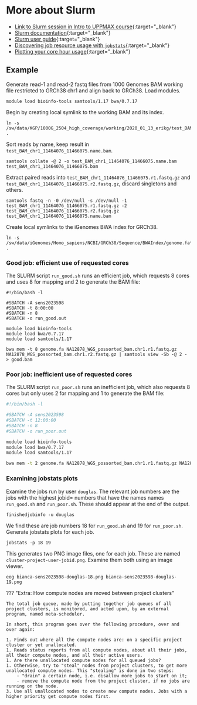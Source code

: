 # More about Slurm

- [Link to Slurm session in Intro to UPPMAX course](https://www.uu.se/download/18.57591c9d18f3ec99a0521784/1715116006615/c_560271-l_1-k_uppmax-slurm-2024-01.pdf){:target="_blank"}
- [Slurm documentation](https://slurm.schedmd.com/){:target="_blank"}
- [Slurm user guide](http://docs.uppmax.uu.se/cluster_guides/slurm/){:target="_blank"}
- [Discovering job resource usage with `jobstats`](http://docs.uppmax.uu.se/software/jobstats/){:target="_blank"}
- [Plotting your core hour usage](http://docs.uppmax.uu.se/software/projplot/){:target="_blank"}

## Example

Generate read-1 and read-2 fastq files from 1000 Genomes BAM working file restricted to GRCh38 chr1 and align back to GRCh38. Load modules.

    module load bioinfo-tools samtools/1.17 bwa/0.7.17

Begin by creating local symlink to the working BAM and its index.

    ln -s /sw/data/KGP/1000G_2504_high_coverage/working/2020_01_13_erikg/test_BAM_chr1_11464076_11466075.bam* .

Sort reads by name, keep result in `test_BAM_chr1_11464076_11466075.name.bam`.

    samtools collate -@ 2 -o test_BAM_chr1_11464076_11466075.name.bam test_BAM_chr1_11464076_11466075.bam

Extract paired reads into `test_BAM_chr1_11464076_11466075.r1.fastq.gz` and
`test_BAM_chr1_11464076_11466075.r2.fastq.gz`, discard singletons and others.

    samtools fastq -n -0 /dev/null -s /dev/null -1 test_BAM_chr1_11464076_11466075.r1.fastq.gz -2 test_BAM_chr1_11464076_11466075.r2.fastq.gz test_BAM_chr1_11464076_11466075.name.bam

Create local symlinks to the iGenomes BWA index for GRCh38.

    ln -s /sw/data/iGenomes/Homo_sapiens/NCBI/GRCh38/Sequence/BWAIndex/genome.fa* .


### Good job: efficient use of requested cores


The SLURM script `run_good.sh` runs an efficient job, which requests 8 cores and uses 8 for mapping and 2 to generate the BAM file:

```
#!/bin/bash -l

#SBATCH -A sens2023598
#SBATCH -t 8:00:00
#SBATCH -n 8
#SBATCH -o run_good.out

module load bioinfo-tools
module load bwa/0.7.17
module load samtools/1.17

bwa mem -t 8 genome.fa NA12878_WGS_possorted_bam.chr1.r1.fastq.gz NA12878_WGS_possorted_bam.chr1.r2.fastq.gz | samtools view -Sb -@ 2 - > good.bam
```

### Poor job: inefficient use of requested cores

The SLURM script `run_poor.sh` runs an inefficient job, which also requests 8 cores but only uses 2 for mapping and 1 to generate the BAM file:

```bash
#!/bin/bash -l

#SBATCH -A sens2023598
#SBATCH -t 12:00:00
#SBATCH -n 8
#SBATCH -o run_poor.out

module load bioinfo-tools
module load bwa/0.7.17
module load samtools/1.17

bwa mem -t 2 genome.fa NA12878_WGS_possorted_bam.chr1.r1.fastq.gz NA12878_WGS_possorted_bam.chr1.r2.fastq.gz | samtools view -Sb - > poor.bam
```

### Examining jobstats plots

Examine the jobs run by user `douglas`. The relevant job numbers are the jobs with the highest jobid= numbers that have the names names `run_good.sh` and `run_poor.sh`. These should appear at the end of the output.

    finishedjobinfo -u douglas

We find these are job numbers 18 for `run_good.sh` and 19 for `run_poor.sh`. Generate jobstats plots for each job.

    jobstats -p 18 19

This generates two PNG image files, one for each job. These are named `cluster-project-user-jobid.png`. Examine them both using an image viewer.

    eog bianca-sens2023598-douglas-18.png bianca-sens2023598-douglas-19.png


??? "Extra: How compute nodes are moved between project clusters"

    The total job queue, made by putting together job queues of all project clusters, is monitored, and acted upon, by an external program, named meta-scheduler.

    In short, this program goes over the following procedure, over and over again:

    1. Finds out where all the compute nodes are: on a specific project cluster or yet unallocated.
    1. Reads status reports from all compute nodes, about all their jobs, all their compute nodes, and all their active users.
    1. Are there unallocated compute nodes for all queued jobs?
    1. Otherwise, try to "steal" nodes from project clusters, to get more unallocated compute nodes. This "stealing" is done in two steps:
        - "drain" a certain node, i.e. disallow more jobs to start on it;
        - remove the compute node from the project cluster, if no jobs are running on the node.
    3. Use all unallocated nodes to create new compute nodes. Jobs with a higher priority get compute nodes first.


